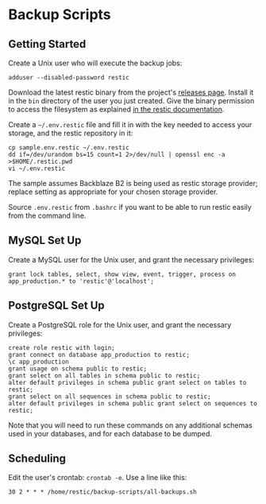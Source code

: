 # Backup Scripts

## Getting Started

Create a Unix user who will execute the backup jobs:

```
adduser --disabled-password restic
```

Download the latest restic binary from the project's
[releases page](https://github.com/restic/restic/releases/latest).
Install it in the `bin` directory of the user you just created.
Give the binary permission to access the filesystem as explained
[in the restic documentation](https://restic.readthedocs.io/en/stable/080_examples.html#backing-up-your-system-without-running-restic-as-root).

Create a `~/.env.restic` file and fill it in with the key needed to
access your storage, and the restic repository in it:

```
cp sample.env.restic ~/.env.restic
dd if=/dev/urandom bs=15 count=1 2>/dev/null | openssl enc -a >$HOME/.restic.pwd
vi ~/.env.restic
```

The sample assumes Backblaze B2 is being used as restic storage provider;
replace setting as appropriate for your chosen storage provider.

Source `.env.restic` from `.bashrc` if you want to be able to run restic
easily from the command line.

## MySQL Set Up

Create a MySQL user for the Unix user, and grant the necessary
privileges:

```
grant lock tables, select, show view, event, trigger, process on app_production.* to 'restic'@'localhost';
```

## PostgreSQL Set Up

Create a PostgreSQL role for the Unix user, and grant the necessary
privileges:

```
create role restic with login;
grant connect on database app_production to restic;
\c app_production
grant usage on schema public to restic;
grant select on all tables in schema public to restic;
alter default privileges in schema public grant select on tables to restic;
grant select on all sequences in schema public to restic;
alter default privileges in schema public grant select on sequences to restic;
```

Note that you will need to run these commands on any additional schemas
used in your databases, and for each database to be dumped.

## Scheduling

Edit the user's crontab: `crontab -e`. Use a line like this:

```
30 2 * * * /home/restic/backup-scripts/all-backups.sh
```
